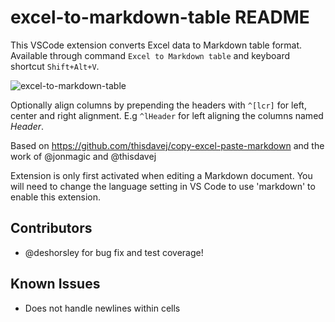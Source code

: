 # excel-to-markdown-table README

This VSCode extension converts Excel data to Markdown table format. Available through command `Excel to Markdown table` and keyboard shortcut `Shift+Alt+V`.

![excel-to-markdown-table](https://user-images.githubusercontent.com/1297882/35767301-2fd0c490-08ea-11e8-89d7-933238fed3f2.gif)

Optionally align columns by prepending the headers with `^[lcr]` for left, center and right alignment. E.g `^lHeader` for left aligning the columns named *Header*.

Based on https://github.com/thisdavej/copy-excel-paste-markdown and the work of @jonmagic and @thisdavej

Extension is only first activated when editing a Markdown document. You will need to change the language setting in VS Code to use 'markdown' to enable this extension.

## Contributors
* @deshorsley for bug fix and test coverage!

## Known Issues
* Does not handle newlines within cells